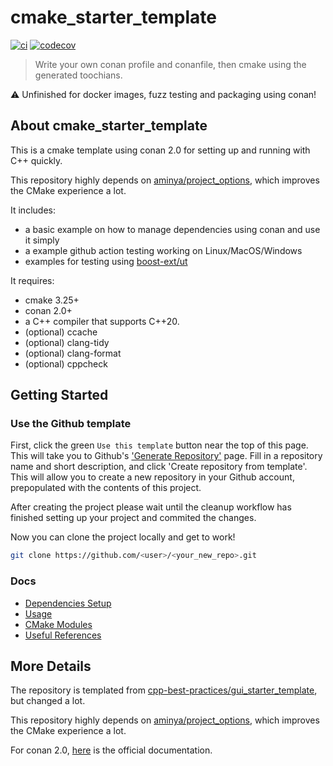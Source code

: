 # cmake_starter_template

[![ci](https://github.com/FeignClaims/cmake_starter_template/actions/workflows/ci.yml/badge.svg)](https://github.com/FeignClaims/cmake_starter_template/actions/workflows/ci.yml)
[![codecov](https://codecov.io/gh/FeignClaims/cmake_starter_template/graph/badge.svg?token=BQEOMHO4P6)](https://codecov.io/gh/FeignClaims/cmake_starter_template)

> Write your own conan profile and conanfile, then cmake using the generated toochians.

:warning: Unfinished for docker images, fuzz testing and packaging using conan!

## About cmake_starter_template

This is a cmake template using conan 2.0 for setting up and running with C++ quickly.

This repository highly depends on [aminya/project_options](https://github.com/aminya/project_options), which improves the CMake experience a lot.

It includes:

- a basic example on how to manage dependencies using conan and use it simply
- a example github action testing working on Linux/MacOS/Windows
- examples for testing using [boost-ext/ut](https://github.com/boost-ext/ut)

It requires:

- cmake 3.25+
- conan 2.0+
- a C++ compiler that supports C++20.
- (optional) ccache
- (optional) clang-tidy
- (optional) clang-format
- (optional) cppcheck

## Getting Started

### Use the Github template

First, click the green `Use this template` button near the top of this page.
This will take you to Github's ['Generate Repository'](https://github.com/FeignClaims/cmake_starter_template/generate) page.
Fill in a repository name and short description, and click 'Create repository from template'.
This will allow you to create a new repository in your Github account,
prepopulated with the contents of this project.

After creating the project please wait until the cleanup workflow has finished
setting up your project and commited the changes.

Now you can clone the project locally and get to work!

```bash
git clone https://github.com/<user>/<your_new_repo>.git
```

### Docs

- [Dependencies Setup](./README_dependencies.md)
- [Usage](./README_usage.md)
- [CMake Modules](./README_cmake_modules.md)
- [Useful References](./README_references.md)

## More Details

The repository is templated from [cpp-best-practices/gui_starter_template](https://github.com/cpp-best-practices/gui_starter_template), but changed a lot.

This repository highly depends on [aminya/project_options](https://github.com/aminya/project_options), which improves the CMake experience a lot.

For conan 2.0, [here](https://docs.conan.io/2.0/index.html) is the official documentation.
